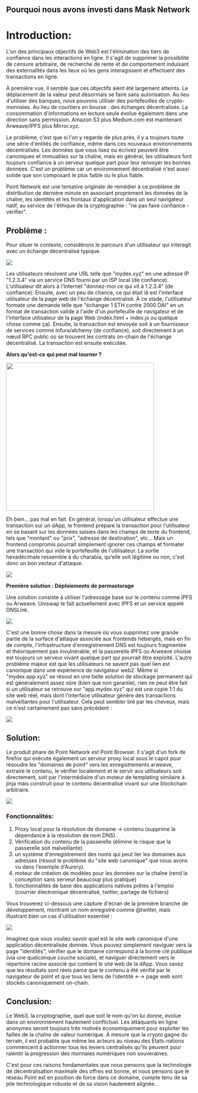 ## Pourquoi nous avons investi dans Mask Network

# Introduction: 

L'un des principaux objectifs de Web3 est l'élimination des tiers de confiance dans les interactions en ligne. Il s'agit de supprimer la possibilité de censure arbitraire, de recherche de rente et de comportement induisant des externalités dans les lieux où les gens interagissent et effectuent des transactions en ligne.

À première vue, il semble que ces objectifs aient été largement atteints. Le déplacement de la valeur peut désormais se faire sans autorisation. Au lieu d'utiliser des banques, nous pouvons utiliser des portefeuilles de crypto-monnaies. Au lieu de courtiers en bourse : des échanges décentralisés. La consommation d'informations en lecture seule évolue également dans une direction sans permission. Amazon S3 plus Medium.com est maintenant Arweave/IPFS plus Mirror.xyz.

Le problème, c'est que si l'on y regarde de plus près, il y a toujours toute une série d'entités de confiance, même dans ces nouveaux environnements décentralisés. Les données que vous lisez ou écrivez peuvent être canoniques et immuables sur la chaîne, mais en général, les utilisateurs font toujours confiance à un serveur quelque part pour leur renvoyer les bonnes données. C'est un problème car un environnement décentralisé n'est aussi solide que son composant le plus faible ou le plus fiable.

Point Network est une tentative originale de remédier à ce problème de distribution de dernière minute en associant proprement les données de la chaîne, les identités et les frontaux d'application dans un seul navigateur natif, au service de l'éthique de la cryptographie : "ne pas faire confiance - vérifier".

## Problème :
Pour situer le contexte, considérons le parcours d'un utilisateur qui interagit avec un échange décentralisé typique.

<img src="https://raw.githubusercontent.com/sinoglobalcap/investment-theses/main/static/img/pointnetwork/Screen_Shot_2022-08-16_at_4.51.52_PM.png">

Les utilisateurs résolvent une URL telle que "mydex.xyz" en une adresse IP "1.2.3.4" via un service DNS fourni par un ISP local (de confiance). L'utilisateur dit alors à l'Internet "donnez-moi ce qui vit à 1.2.3.4" (de confiance).
Ensuite, avec un peu de chance, ce qui était là est l'interface utilisateur de la page web de l'échange décentralisé. À ce stade, l'utilisateur formate une demande telle que "échanger 1 ETH contre 2000 DAI" en un format de transaction valide à l'aide d'un portefeuille de navigateur et de l'interface utilisateur de la page Web (index.html + index.js ou quelque chose comme ça).
Ensuite, la transaction est envoyée soit à un fournisseur de services comme infura/alchemy (de confiance), soit directement à un nœud RPC public où se trouvent les contrats on-chain de l'échange décentralisé. La transaction est ensuite exécutée.

**Alors qu'est-ce qui peut mal tourner ?**

<img width="400px" src="https://raw.githubusercontent.com/sinoglobalcap/investment-theses/main/static/img/pointnetwork/Screen_Shot_2022-08-16_at_5.20.17_PM.png">

Eh bien... pas mal en fait.
En général, lorsqu'un utilisateur effectue une transaction sur un dApp, le frontend prépare la transaction pour l'utilisateur en se basant sur les données saisies dans les champs de texte du frontend, tels que "montant" ou "prix", "adresse de destination", etc... Mais un frontend compromis pourrait simplement ignorer ces champs et formater une transaction qui vide le portefeuille de l'utilisateur. La sortie hexadécimale ressemble à du charabia, qu'elle soit légitime ou non, c'est donc un bon vecteur d'attaque.

<img src="https://raw.githubusercontent.com/sinoglobalcap/investment-theses/main/static/img/pointnetwork/Screen_Shot_2022-08-16_at_5.29.24_PM.png">

**Première solution : Déploiements de permastorage**

Une solution consiste à utiliser l'adressage basé sur le contenu comme IPFS ou Arweave. Uniswap le fait actuellement avec IPFS et un service appelé DNSLink.

<img src="https://raw.githubusercontent.com/sinoglobalcap/investment-theses/main/static/img/pointnetwork/Screen_Shot_2022-08-16_at_5.55.31_PM.png">

C'est une bonne chose dans la mesure où vous supprimez une grande partie de la surface d'attaque associée aux frontends hébergés, mais en fin de compte, l'infrastructure d'enregistrement DNS est toujours fragmentée et théoriquement pas invulnérable, et la passerelle IPFS ou Arweave choisie est toujours un serveur vivant quelque part qui pourrait être exploité.
L'autre problème majeur est que les utilisateurs ne savent pas quel lien est canonique dans une expérience de navigateur web2. Même si "mydex.app.xyz" se résout en une belle solution de stockage permanent qui est généralement assez sûre (bien que non garantie), rien ne peut être fait si un utilisateur se retrouve sur "app.mydex.xyz" qui est une copie 1:1 du site web réel, mais dont l'interface utilisateur génère des transactions malveillantes pour l'utilisateur. Cela peut sembler tiré par les cheveux, mais ce n'est certainement pas sans précédent :

<img src="https://raw.githubusercontent.com/sinoglobalcap/investment-theses/main/static/img/pointnetwork/Screen_Shot_2022-08-16_at_6.14.24_PM.png">

## Solution:

Le produit phare de Point Network est Point Browser. Il s'agit d'un fork de firefox qui exécute également un serveur proxy local sous le capot pour résoudre les "domaines de point" vers les enregistrements arweave, extraire le contenu, le vérifier localement et le servir aux utilisateurs soit directement, soit par l'intermédiaire d'un moteur de templating similaire à jinja mais construit pour le contenu décentralisé vivant sur une blockchain arbitraire.

<img src="https://raw.githubusercontent.com/sinoglobalcap/investment-theses/main/static/img/pointnetwork/Screen_Shot_2022-08-16_at_6.47.13_PM.png">

### Fonctionnalités:

 
1. Proxy local pour la résolution de domaine → contenu (supprime la dépendance à la résolution de nom DNS).
2. Vérification du contenu de la passerelle (élimine le risque que la passerelle soit malveillante)
3. un système d'enregistrement des noms qui peut lier les domaines aux adresses (résout le problème du "site web canonique" que nous avons vu dans l'exemple d'Aurory).
4. moteur de création de modèles pour les données sur la chaîne (rend la conception sans serveur beaucoup plus pratique)
5. fonctionnalités de base des applications natives prêtes à l'emploi (courrier électronique décentralisé, twitter, partage de fichiers)
 
Vous trouverez ci-dessous une capture d'écran de la première branche de développement, montrant un nom enregistré comme @twitter, mais illustrant bien un cas d'utilisation essentiel :

<img src="https://raw.githubusercontent.com/sinoglobalcap/investment-theses/main/static/img/pointnetwork/Screen_Shot_2022-08-16_at_7.01.09_PM.png">


Imaginez que vous vouliez savoir quel est le site web canonique d'une application décentralisée donnée. Vous pouvez simplement naviguer vers la page "identités", vérifier que le domaine correspond à la bonne clé publique (via une quelconque couche sociale), et naviguer directement vers le répertoire racine associé qui contient le site web de la dApp. Vous savez que les résultats sont réels parce que le contenu a été vérifié par le navigateur de point et que tous les liens de l'identité ←→ page web sont stockés canoniquement on-chain.
<br>

## Conclusion:

Le Web3, la cryptographie, quel que soit le nom qu'on lui donne, évolue dans un environnement hautement conflictuel. Les attaquants en ligne anonymes seront toujours très motivés économiquement pour exploiter les failles de la chaîne de valeur numérique. À mesure que la crypto gagne du terrain, il est probable que même les acteurs au niveau des États-nations commencent à actionner tous les leviers centralisés qu'ils peuvent pour ralentir la progression des monnaies numériques non souveraines.

C'est pour ces raisons fondamentales que nous pensons que la technologie de décentralisation maximale des offres est bonne, et nous pensons que le réseau Point est en position de force dans ce domaine, compte tenu de sa pile technologique robuste et de sa vision hautement alignée..

